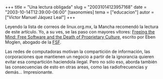 +++
title = "Una lectura obligada"
slug = "20031014123957168"
date = "2003-10-14T12:39:00-06:00"
[taxonomies]
tema = ["educacion"]
autor = ["Víctor Manuel Jáquez Leal"]
+++

Leyendo la lista de correos de linux.org.mx, la Mancha recomendó la
lectura de este artículo. Yo, a su ves, se las paso con mayores vítores:
[Freeing the Mind: Free Software and the Death of Proprietary
Culture](http://info.interactivist.net/article.pl?sid=03/10/12/2233203&mode=nested&tid=12),
escrito por Eben Moglen, abogado de la [FSF](http://www.fsf.org).

Las redes de computadoras motivan la compartición de información, las
corporaciones que mantienen un negocio a partir de la ignorancia quieren
evitar esa compartición haciendola ilegal. Pero no sólo eso, aborda
también las consecuencias de esto en otras areas, como las
radiofrecuencias y demás... Impresionante.

